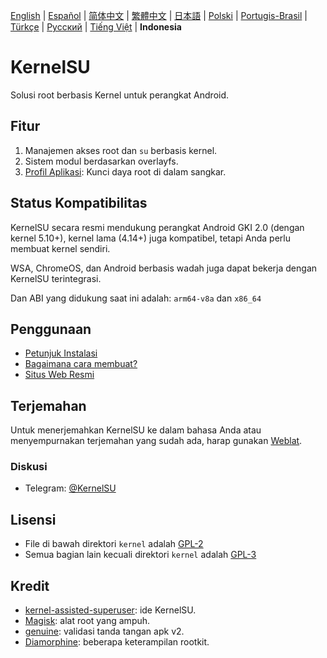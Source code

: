 [English](README.md) | [Español](README_ES.md) | [简体中文](README_CN.md) | [繁體中文](README_TW.md) | [日本語](README_JP.md) | [Polski](README_PL.md) | [Portugis-Brasil](README_PT-BR.md) | [Türkçe](README_TR.md) | [Русский](README_RU.md) | [Tiếng Việt](README_VI.md) | **Indonesia**

# KernelSU

Solusi root berbasis Kernel untuk perangkat Android.

## Fitur

1. Manajemen akses root dan `su` berbasis kernel.
2. Sistem modul berdasarkan overlayfs.
3. [Profil Aplikasi](https://kernelsu.org/guide/app-profile.html): Kunci daya root di dalam sangkar.

## Status Kompatibilitas

KernelSU secara resmi mendukung perangkat Android GKI 2.0 (dengan kernel 5.10+), kernel lama (4.14+) juga kompatibel, tetapi Anda perlu membuat kernel sendiri.

WSA, ChromeOS, dan Android berbasis wadah juga dapat bekerja dengan KernelSU terintegrasi.

Dan ABI yang didukung saat ini adalah: `arm64-v8a` dan `x86_64`

## Penggunaan

- [Petunjuk Instalasi](https://kernelsu.org/guide/installation.html)
- [Bagaimana cara membuat?](https://kernelsu.org/guide/how-to-build.html)
- [Situs Web Resmi](https://kernelsu.org/)

## Terjemahan

Untuk menerjemahkan KernelSU ke dalam bahasa Anda atau menyempurnakan terjemahan yang sudah ada, harap gunakan [Weblat](https://hosted.weblate.org/engage/kernelsu/).

### Diskusi

- Telegram: [@KernelSU](https://t.me/KernelSU)

## Lisensi

- File di bawah direktori `kernel` adalah [GPL-2](https://www.gnu.org/licenses/old-licenses/gpl-2.0.en.html)
- Semua bagian lain kecuali direktori `kernel` adalah [GPL-3](https://www.gnu.org/licenses/gpl-3.0.html)

## Kredit

- [kernel-assisted-superuser](https://git.zx2c4.com/kernel-assisted-superuser/about/): ide KernelSU.
- [Magisk](https://github.com/topjohnwu/Magisk): alat root yang ampuh.
- [genuine](https://github.com/brevent/genuine/): validasi tanda tangan apk v2.
- [Diamorphine](https://github.com/m0nad/Diamorphine): beberapa keterampilan rootkit.
